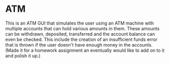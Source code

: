 # ATM
This is an ATM GUI that simulates the user using an ATM machine with multiple accounts that can hold various amounts in them. These amounts can be withdrawn, deposited, transferred and the account balance can even be checked. This include the creation of an insufficient funds error that is thrown if the user doesn't have enough money in the accounts. (Made it for a homework assignment an eventually would like to add on to it and polish it up.)
